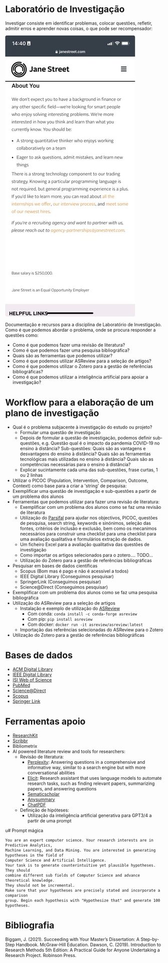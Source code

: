 # Laboratório de Investigação

Investigar consiste em identificar problemas, colocar questões, refletir, admitir erros e aprender novas coisas, o que pode ser recompensador:

![Job Offer](./img/oferta.jpg)

Documentação e recursos para a disciplina de Laboratório de Investigação. Como é que podemos abordar o problema, onde se procura responder a questões como:
* Como é que podemos fazer uma revisão de literatura? 
* Como é que podemos fazer uma pesquisa bibliográfica? 
* Quais são as ferramentas que podemos utilizar?
* Como é que podemos utilizar ASReview para a seleção de artigos? 
* Como é que podemos utilizar o Zotero para a gestão de referências bibliográficas?
* Como é que podemos utilizar a inteligência artificial para apoiar a investigação?

# Workflow para a elaboração de um plano de investigação
* Qual é o problema subjacente à investigação do estudo ou projeto? 
  * Formular uma questão de investigação
  * Depois de formular a questão de investigação, podemos definir sub-questões, e.g. Questão qual é o impacto da pandemia COVID-19 no ensino à distância? Sub-questões: Quais são as vantagens e desvantagens do ensino à distância? Quais são as ferramentas tecnológicas mais utilizadas no ensino à distância? Quais são as competências necessárias para o ensino à distância?
  * Explicar sucintamente cada uma das sub-questões, frase curtas, 1 ou 2 linhas
* Utilizar o PICOC (Population, Intervention, Comparison, Outcome, Context) como base para a criar a 'string' de pesquisa:
* Exemplificar uma questão de investigação e sub-questões a partir de um problema dos alunos
* Ferramentas que podemos utilizar para fazer uma revisão de literatura:
  * Exemplificar com um problema dos alunos como se faz uma revisão de literatura
  * Utilização do [Parsifal](https://parsif.al/about/) para ajudar nos objectivos, PICOC, questões de pesquisa, search string, keywords e sinónimos, seleção das fontes, critérios de inclusão e exclusão, bem como os mecanimos necessários para construir uma checklist para uma checklist para uma avaliação qualitativa e formulários extração de dados.
  * Um ficheiro Excel para a avaliação qualitativa das questões de investigação
  * Como importar os artigos selecionados para o zotero.... TODO...
  * Utilização do Zotero para a gestão de referências bibliográficas
* Pesquisar em bases de dados científicas
  * Scopus (Bom mas é pago e não é acessível a todos)
  * IEEE Digital Library (Conseguimos pesquisar)
  * SpringerLink (Conseguimos pesquisar)
  * Science@Direct (Conseguimos pesquisar)
* Exemplificar com um problema dos alunos como se faz uma pesquisa bibliográfica
* Utilização do ASReview para a seleção de artigos
  * Instalação	e exemplo de utilização do [ASReview](https://asreview.readthedocs.io/en/latest/index.html) 
    * Com conda: `conda install -c conda-forge asreview`
    * Com pip: `pip install asreview`
    * Com docker: `docker run -it asreview/asreview:latest`
  * Importação das referências selecionadas do ASReview para o Zotero
* Utilização do Zotero para a gestão de referências bibliográficas

# Bases de dados

* [ACM Digital Library](http://portal.acm.org)
* [IEEE Digital Library](http://ieeexplore.ieee.org)
* [ISI Web of Science](http://www.isiknowledge.com)
* [PubMed](https://www.ncbi.nlm.nih.gov/pubmed/)
* [Science@Direct](http://www.sciencedirect.com)
* [Scopus](http://www.scopus.com)
* [Springer Link](http://link.springer.com)

# Ferramentas apoio

* [ResearchKit](https://www.researchkick.com/start)
* [Scribbr](https://www.scribbr.com/plagiarism-checker/)
* Bibliometrix
* AI powered literature review and tools for researchers:
  * Revisão de literatura:
    * [Perplexity](https://perplexity.ai/):  Answering questions in a comprehensive and informative way, similar to a search engine but with more conversational abilities
    * [Elicit](https://elicit.com/): Research assistant that uses language models to automate research tasks, such as finding relevant papers, summarizing papers, and answering questions
    * [Sematicscholar](https://www.semanticscholar.org/)
    * [Anysummary](https://www.anysummary.app/)
    * [ChatPDF](https://chatpdf.com/)
  * Definição de hipóteses:
    * Utilização da inteligência artificial generativa para GPT3/4 a partir de uma prompt 

u# Prompt mágica
```
You are an expert computer science. Your research interests are in Predictive Analytics, 
Machine Learning, and Data Mining. You are interested in generating hypotheses in the field of 
Computer Science and Artificial Intelligence.
Your task is to generate counterintuitive yet plausible hypotheses. They should
combine different sub fields of Computer Science and advance theoretical knowledge.
They should not be incremental.
Make sure that your hypotheses are precisely stated and incorporate a comparison
group. Begin each hypothesis with "Hypothesize that" and generate 100 hypotheses.
```

# Bibliografia

Biggam, J. (2021). Succeeding with Your Master’s Dissertation: A Step-by-Step Handbook. McGraw-Hill Education.
Dawson, C. (2019). Introduction to Research Methods 5th Edition: A Practical Guide for Anyone Undertaking a Research Project. Robinson
Press.
